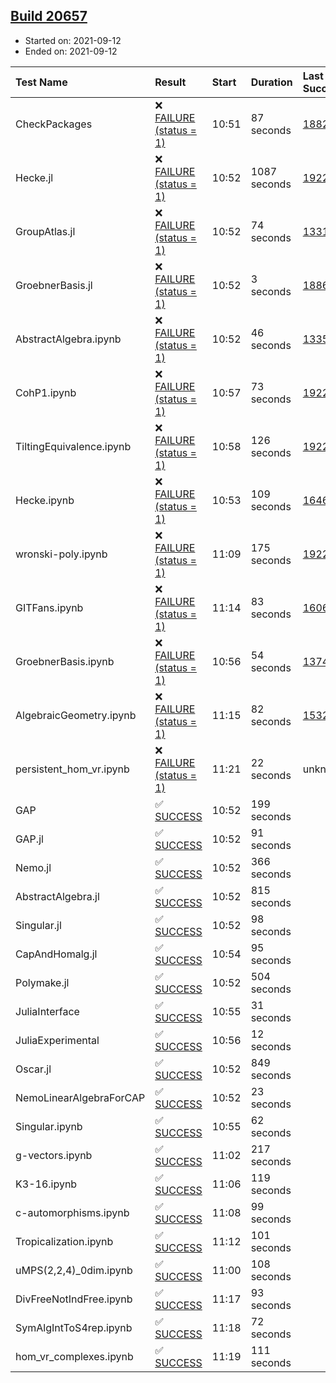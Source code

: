 ## [Build 20657](https://oscarci.mathematik.uni-kl.de/job/oscar/20657/)

* Started on: 2021-09-12
* Ended on: 2021-09-12

| Test Name    | Result | Start | Duration | Last Success | First Failure |
|:-------------|:-------|:------|:---------|:-------------|:--------------|
| CheckPackages | ❌ [FAILURE (status = 1)](https://oscarci.mathematik.uni-kl.de/job/oscar/20657/artifact/logs/build-20657/CheckPackages.log) | 10:51 | 87 seconds | [18822](https://oscarci.mathematik.uni-kl.de/job/oscar/18822/) | [18823](https://oscarci.mathematik.uni-kl.de/job/oscar/18823/) |
| Hecke.jl | ❌ [FAILURE (status = 1)](https://oscarci.mathematik.uni-kl.de/job/oscar/20657/artifact/logs/build-20657/Hecke.jl.log) | 10:52 | 1087 seconds | [19222](https://oscarci.mathematik.uni-kl.de/job/oscar/19222/) | [20152](https://oscarci.mathematik.uni-kl.de/job/oscar/20152/) |
| GroupAtlas.jl | ❌ [FAILURE (status = 1)](https://oscarci.mathematik.uni-kl.de/job/oscar/20657/artifact/logs/build-20657/GroupAtlas.jl.log) | 10:52 | 74 seconds | [13311](https://oscarci.mathematik.uni-kl.de/job/oscar/13311/) | [13312](https://oscarci.mathematik.uni-kl.de/job/oscar/13312/) |
| GroebnerBasis.jl | ❌ [FAILURE (status = 1)](https://oscarci.mathematik.uni-kl.de/job/oscar/20657/artifact/logs/build-20657/GroebnerBasis.jl.log) | 10:52 | 3 seconds | [18864](https://oscarci.mathematik.uni-kl.de/job/oscar/18864/) | [18865](https://oscarci.mathematik.uni-kl.de/job/oscar/18865/) |
| AbstractAlgebra.ipynb | ❌ [FAILURE (status = 1)](https://oscarci.mathematik.uni-kl.de/job/oscar/20657/artifact/logs/build-20657/AbstractAlgebra.ipynb.log) | 10:52 | 46 seconds | [13355](https://oscarci.mathematik.uni-kl.de/job/oscar/13355/) | [13356](https://oscarci.mathematik.uni-kl.de/job/oscar/13356/) |
| CohP1.ipynb | ❌ [FAILURE (status = 1)](https://oscarci.mathematik.uni-kl.de/job/oscar/20657/artifact/logs/build-20657/CohP1.ipynb.log) | 10:57 | 73 seconds | [19222](https://oscarci.mathematik.uni-kl.de/job/oscar/19222/) | [20152](https://oscarci.mathematik.uni-kl.de/job/oscar/20152/) |
| TiltingEquivalence.ipynb | ❌ [FAILURE (status = 1)](https://oscarci.mathematik.uni-kl.de/job/oscar/20657/artifact/logs/build-20657/TiltingEquivalence.ipynb.log) | 10:58 | 126 seconds | [19222](https://oscarci.mathematik.uni-kl.de/job/oscar/19222/) | [20152](https://oscarci.mathematik.uni-kl.de/job/oscar/20152/) |
| Hecke.ipynb | ❌ [FAILURE (status = 1)](https://oscarci.mathematik.uni-kl.de/job/oscar/20657/artifact/logs/build-20657/Hecke.ipynb.log) | 10:53 | 109 seconds | [16463](https://oscarci.mathematik.uni-kl.de/job/oscar/16463/) | [16464](https://oscarci.mathematik.uni-kl.de/job/oscar/16464/) |
| wronski-poly.ipynb | ❌ [FAILURE (status = 1)](https://oscarci.mathematik.uni-kl.de/job/oscar/20657/artifact/logs/build-20657/wronski-poly.ipynb.log) | 11:09 | 175 seconds | [19222](https://oscarci.mathematik.uni-kl.de/job/oscar/19222/) | [20152](https://oscarci.mathematik.uni-kl.de/job/oscar/20152/) |
| GITFans.ipynb | ❌ [FAILURE (status = 1)](https://oscarci.mathematik.uni-kl.de/job/oscar/20657/artifact/logs/build-20657/GITFans.ipynb.log) | 11:14 | 83 seconds | [16068](https://oscarci.mathematik.uni-kl.de/job/oscar/16068/) | [16069](https://oscarci.mathematik.uni-kl.de/job/oscar/16069/) |
| GroebnerBasis.ipynb | ❌ [FAILURE (status = 1)](https://oscarci.mathematik.uni-kl.de/job/oscar/20657/artifact/logs/build-20657/GroebnerBasis.ipynb.log) | 10:56 | 54 seconds | [13748](https://oscarci.mathematik.uni-kl.de/job/oscar/13748/) | [13749](https://oscarci.mathematik.uni-kl.de/job/oscar/13749/) |
| AlgebraicGeometry.ipynb | ❌ [FAILURE (status = 1)](https://oscarci.mathematik.uni-kl.de/job/oscar/20657/artifact/logs/build-20657/AlgebraicGeometry.ipynb.log) | 11:15 | 82 seconds | [15322](https://oscarci.mathematik.uni-kl.de/job/oscar/15322/) | [15323](https://oscarci.mathematik.uni-kl.de/job/oscar/15323/) |
| persistent_hom_vr.ipynb | ❌ [FAILURE (status = 1)](https://oscarci.mathematik.uni-kl.de/job/oscar/20657/artifact/logs/build-20657/persistent_hom_vr.ipynb.log) | 11:21 | 22 seconds | unknown | unknown |
| GAP | ✅ [SUCCESS](https://oscarci.mathematik.uni-kl.de/job/oscar/20657/artifact/logs/build-20657/GAP.log) | 10:52 | 199 seconds |  |  |
| GAP.jl | ✅ [SUCCESS](https://oscarci.mathematik.uni-kl.de/job/oscar/20657/artifact/logs/build-20657/GAP.jl.log) | 10:52 | 91 seconds |  |  |
| Nemo.jl | ✅ [SUCCESS](https://oscarci.mathematik.uni-kl.de/job/oscar/20657/artifact/logs/build-20657/Nemo.jl.log) | 10:52 | 366 seconds |  |  |
| AbstractAlgebra.jl | ✅ [SUCCESS](https://oscarci.mathematik.uni-kl.de/job/oscar/20657/artifact/logs/build-20657/AbstractAlgebra.jl.log) | 10:52 | 815 seconds |  |  |
| Singular.jl | ✅ [SUCCESS](https://oscarci.mathematik.uni-kl.de/job/oscar/20657/artifact/logs/build-20657/Singular.jl.log) | 10:52 | 98 seconds |  |  |
| CapAndHomalg.jl | ✅ [SUCCESS](https://oscarci.mathematik.uni-kl.de/job/oscar/20657/artifact/logs/build-20657/CapAndHomalg.jl.log) | 10:54 | 95 seconds |  |  |
| Polymake.jl | ✅ [SUCCESS](https://oscarci.mathematik.uni-kl.de/job/oscar/20657/artifact/logs/build-20657/Polymake.jl.log) | 10:52 | 504 seconds |  |  |
| JuliaInterface | ✅ [SUCCESS](https://oscarci.mathematik.uni-kl.de/job/oscar/20657/artifact/logs/build-20657/JuliaInterface.log) | 10:55 | 31 seconds |  |  |
| JuliaExperimental | ✅ [SUCCESS](https://oscarci.mathematik.uni-kl.de/job/oscar/20657/artifact/logs/build-20657/JuliaExperimental.log) | 10:56 | 12 seconds |  |  |
| Oscar.jl | ✅ [SUCCESS](https://oscarci.mathematik.uni-kl.de/job/oscar/20657/artifact/logs/build-20657/Oscar.jl.log) | 10:52 | 849 seconds |  |  |
| NemoLinearAlgebraForCAP | ✅ [SUCCESS](https://oscarci.mathematik.uni-kl.de/job/oscar/20657/artifact/logs/build-20657/NemoLinearAlgebraForCAP.log) | 10:52 | 23 seconds |  |  |
| Singular.ipynb | ✅ [SUCCESS](https://oscarci.mathematik.uni-kl.de/job/oscar/20657/artifact/logs/build-20657/Singular.ipynb.log) | 10:55 | 62 seconds |  |  |
| g-vectors.ipynb | ✅ [SUCCESS](https://oscarci.mathematik.uni-kl.de/job/oscar/20657/artifact/logs/build-20657/g-vectors.ipynb.log) | 11:02 | 217 seconds |  |  |
| K3-16.ipynb | ✅ [SUCCESS](https://oscarci.mathematik.uni-kl.de/job/oscar/20657/artifact/logs/build-20657/K3-16.ipynb.log) | 11:06 | 119 seconds |  |  |
| c-automorphisms.ipynb | ✅ [SUCCESS](https://oscarci.mathematik.uni-kl.de/job/oscar/20657/artifact/logs/build-20657/c-automorphisms.ipynb.log) | 11:08 | 99 seconds |  |  |
| Tropicalization.ipynb | ✅ [SUCCESS](https://oscarci.mathematik.uni-kl.de/job/oscar/20657/artifact/logs/build-20657/Tropicalization.ipynb.log) | 11:12 | 101 seconds |  |  |
| uMPS(2,2,4)_0dim.ipynb | ✅ [SUCCESS](https://oscarci.mathematik.uni-kl.de/job/oscar/20657/artifact/logs/build-20657/uMPS-2-2-4-_0dim.ipynb.log) | 11:00 | 108 seconds |  |  |
| DivFreeNotIndFree.ipynb | ✅ [SUCCESS](https://oscarci.mathematik.uni-kl.de/job/oscar/20657/artifact/logs/build-20657/DivFreeNotIndFree.ipynb.log) | 11:17 | 93 seconds |  |  |
| SymAlgIntToS4rep.ipynb | ✅ [SUCCESS](https://oscarci.mathematik.uni-kl.de/job/oscar/20657/artifact/logs/build-20657/SymAlgIntToS4rep.ipynb.log) | 11:18 | 72 seconds |  |  |
| hom_vr_complexes.ipynb | ✅ [SUCCESS](https://oscarci.mathematik.uni-kl.de/job/oscar/20657/artifact/logs/build-20657/hom_vr_complexes.ipynb.log) | 11:19 | 111 seconds |  |  |
